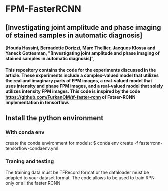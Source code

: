 # FPM-FasterRCNN
## [Investigating joint amplitude and phase imaging of stained samples in automatic diagnosis]

#### [Houda Hassini, Bernadette Dorizzi, Marc Thellier, Jacques Klossa and Yaneck Gottesman, "[Investigating joint amplitude and phase imaging of stained samples in automatic diagnosis]",

#### This repository contains the code for the experiments discussed in the article. These experiments include a complex-valued model that utilizes the real and imaginary parts of FPM images, a real-valued model that uses intensity and phase FPM images, and a real-valued model that solely utilizes intensity FPM images. This code is inspired by the code https://github.com/FurkanOM/tf-faster-rcnn of Fatser-RCNN implementation in tensorflow.

## Install the python environment 

### With conda env

create the conda environment for models: 
$ conda env create -f fasterrcnn-tensorflow-condaenv.yml

### Traning and testing 

The training data must be TFRecord format or the dataloader must be adapted to your dataset format.
The code allows to be used to train RPN only or all the faster RCNN 

